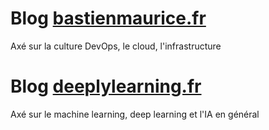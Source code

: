 # Blog [bastienmaurice.fr](bastienmaurice.fr)

Axé sur la culture DevOps, le cloud, l'infrastructure


# Blog [deeplylearning.fr](deeplylearning.fr)

Axé  sur le machine learning, deep learning et l'IA en général
